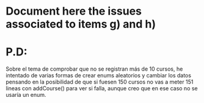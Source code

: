 # Document here the issues associated to items g) and h)



# P.D:
Sobre el tema de comprobar que no se registran más de 10 cursos, he intentado de varias formas de crear enums aleatorios y cambiar los datos pensando
en la posibilidad de que si fuesen 150 cursos no vas a meter 151 lineas con addCourse() para ver si falla, aunque creo que en ese caso no se usaría un enum.